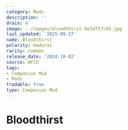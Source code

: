 ```yaml
---
category: Mods
description: ''
drain: 4
image: ../images/bloodthirst-9e2df57cb5.jpg
last_updated: '2025-09-17'
name: Bloodthirst
polarity: madurai
rarity: Common
release_date: '2024-10-02'
source: WFCD
tags:
- Companion Mod
- Mods
tradable: true
type: Companion Mod
---
```


# Bloodthirst

